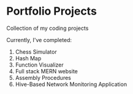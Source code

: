 # Portfolio Projects

Collection of my coding projects

Currently, I've completed:

1. Chess Simulator
2. Hash Map
3. Function Visualizer
4. Full stack MERN website
5. Assembly Procedures
6. Hive-Based Network Monitoring Application
